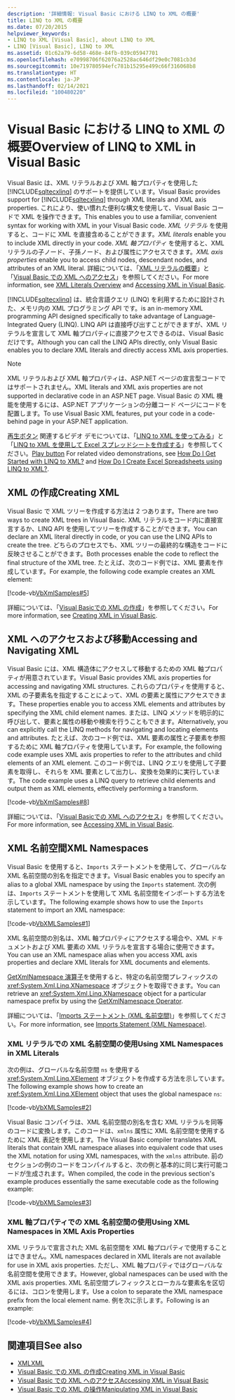 ```yaml
---
description: '詳細情報: Visual Basic における LINQ to XML の概要'
title: LINQ to XML の概要
ms.date: 07/20/2015
helpviewer_keywords:
- LINQ to XML [Visual Basic], about LINQ to XML
- LINQ [Visual Basic], LINQ to XML
ms.assetid: 01c62a79-6d58-468e-84fb-039c05947701
ms.openlocfilehash: e70998706f62076a2528ac646df29e0c7081cb3d
ms.sourcegitcommit: 10e719780594efc781b15295e499c66f316068b8
ms.translationtype: HT
ms.contentlocale: ja-JP
ms.lasthandoff: 02/14/2021
ms.locfileid: "100480220"
---
```

# <a name="overview-of-linq-to-xml-in-visual-basic"></a><span data-ttu-id="9078b-103">Visual Basic における LINQ to XML の概要</span><span class="sxs-lookup"><span data-stu-id="9078b-103">Overview of LINQ to XML in Visual Basic</span></span>

<span data-ttu-id="9078b-104">Visual Basic は、XML リテラルおよび XML 軸プロパティを使用した [!INCLUDE[sqltecxlinq](~/includes/sqltecxlinq-md.md)] のサポートを提供しています。</span><span class="sxs-lookup"><span data-stu-id="9078b-104">Visual Basic provides support for [!INCLUDE[sqltecxlinq](~/includes/sqltecxlinq-md.md)] through XML literals and XML axis properties.</span></span> <span data-ttu-id="9078b-105">これにより、使い慣れた便利な構文を使用して、Visual Basic コードで XML を操作できます。</span><span class="sxs-lookup"><span data-stu-id="9078b-105">This enables you to use a familiar, convenient syntax for working with XML in your Visual Basic code.</span></span> <span data-ttu-id="9078b-106">*XML リテラル* を使用すると、コードに XML を直接含めることができます。</span><span class="sxs-lookup"><span data-stu-id="9078b-106">*XML literals* enable you to include XML directly in your code.</span></span> <span data-ttu-id="9078b-107">*XML 軸プロパティ* を使用すると、XML リテラルの子ノード、子孫ノード、および属性にアクセスできます。</span><span class="sxs-lookup"><span data-stu-id="9078b-107">*XML axis properties* enable you to access child nodes, descendant nodes, and attributes of an XML literal.</span></span> <span data-ttu-id="9078b-108">詳細については、「[XML リテラルの概要](xml-literals-overview.md)」と「[Visual Basic での XML へのアクセス](accessing-xml.md)」を参照してください。</span><span class="sxs-lookup"><span data-stu-id="9078b-108">For more information, see [XML Literals Overview](xml-literals-overview.md) and [Accessing XML in Visual Basic](accessing-xml.md).</span></span>  
  
 [!INCLUDE[sqltecxlinq](~/includes/sqltecxlinq-md.md)] <span data-ttu-id="9078b-109">は、統合言語クエリ (LINQ) を利用するために設計された、メモリ内の XML プログラミング API です。</span><span class="sxs-lookup"><span data-stu-id="9078b-109">is an in-memory XML programming API designed specifically to take advantage of Language-Integrated Query (LINQ).</span></span> <span data-ttu-id="9078b-110">LINQ API は直接呼び出すことができますが、XML リテラルを宣言して XML 軸プロパティに直接アクセスできるのは、Visual Basic だけです。</span><span class="sxs-lookup"><span data-stu-id="9078b-110">Although you can call the LINQ APIs directly, only Visual Basic enables you to declare XML literals and directly access XML axis properties.</span></span>  
  
> [!NOTE]
> <span data-ttu-id="9078b-111">XML リテラルおよび XML 軸プロパティは、ASP.NET ページの宣言型コードではサポートされません。</span><span class="sxs-lookup"><span data-stu-id="9078b-111">XML literals and XML axis properties are not supported in declarative code in an ASP.NET page.</span></span> <span data-ttu-id="9078b-112">Visual Basic の XML 機能を使用するには、ASP.NET アプリケーションの分離コード ページにコードを配置します。</span><span class="sxs-lookup"><span data-stu-id="9078b-112">To use Visual Basic XML features, put your code in a code-behind page in your ASP.NET application.</span></span>  
  
 <span data-ttu-id="9078b-113">[再生ボタン](./media/overview-of-linq-to-xml/play-video-icon-example.gif) 関連するビデオ デモについては、「[LINQ to XML を使ってみる](/aspnet/web-forms/videos/data-access/linq-videos-from-the-vb-team/how-do-i-get-started-with-linq-to-xml)」と「[LINQ to XML を使用して Excel スプレッドシートを作成する](/aspnet/web-forms/videos/data-access/linq-videos-from-the-vb-team/how-do-i-create-excel-spreadsheets-using-linq-to-xml)」を参照してください。</span><span class="sxs-lookup"><span data-stu-id="9078b-113">[Play button](./media/overview-of-linq-to-xml/play-video-icon-example.gif) For related video demonstrations, see [How Do I Get Started with LINQ to XML?](/aspnet/web-forms/videos/data-access/linq-videos-from-the-vb-team/how-do-i-get-started-with-linq-to-xml) and [How Do I Create Excel Spreadsheets using LINQ to XML?](/aspnet/web-forms/videos/data-access/linq-videos-from-the-vb-team/how-do-i-create-excel-spreadsheets-using-linq-to-xml).</span></span>
  
## <a name="creating-xml"></a><span data-ttu-id="9078b-114">XML の作成</span><span class="sxs-lookup"><span data-stu-id="9078b-114">Creating XML</span></span>  

 <span data-ttu-id="9078b-115">Visual Basic で XML ツリーを作成する方法は 2 つあります。</span><span class="sxs-lookup"><span data-stu-id="9078b-115">There are two ways to create XML trees in Visual Basic.</span></span> <span data-ttu-id="9078b-116">XML リテラルをコード内に直接宣言するか、LINQ API を使用してツリーを作成することができます。</span><span class="sxs-lookup"><span data-stu-id="9078b-116">You can declare an XML literal directly in code, or you can use the LINQ APIs to create the tree.</span></span> <span data-ttu-id="9078b-117">どちらのプロセスでも、XML ツリーの最終的な構造をコードに反映させることができます。</span><span class="sxs-lookup"><span data-stu-id="9078b-117">Both processes enable the code to reflect the final structure of the XML tree.</span></span> <span data-ttu-id="9078b-118">たとえば、次のコード例では、XML 要素を作成しています。</span><span class="sxs-lookup"><span data-stu-id="9078b-118">For example, the following code example creates an XML element:</span></span>  
  
 [!code-vb[VbXmlSamples#5](~/samples/snippets/visualbasic/VS_Snippets_VBCSharp/VbXMLSamples/VB/XMLSamples2.vb#5)]  
  
 <span data-ttu-id="9078b-119">詳細については、「[Visual Basicでの XML の作成](creating-xml.md)」を参照してください。</span><span class="sxs-lookup"><span data-stu-id="9078b-119">For more information, see [Creating XML in Visual Basic](creating-xml.md).</span></span>  
  
## <a name="accessing-and-navigating-xml"></a><span data-ttu-id="9078b-120">XML へのアクセスおよび移動</span><span class="sxs-lookup"><span data-stu-id="9078b-120">Accessing and Navigating XML</span></span>  

 <span data-ttu-id="9078b-121">Visual Basic には、XML 構造体にアクセスして移動するための XML 軸プロパティが用意されています。</span><span class="sxs-lookup"><span data-stu-id="9078b-121">Visual Basic provides XML axis properties for accessing and navigating XML structures.</span></span> <span data-ttu-id="9078b-122">これらのプロパティを使用すると、XML の子要素名を指定することによって、XML の要素と属性にアクセスできます。</span><span class="sxs-lookup"><span data-stu-id="9078b-122">These properties enable you to access XML elements and attributes by specifying the XML child element names.</span></span> <span data-ttu-id="9078b-123">または、LINQ メソッドを明示的に呼び出して、要素と属性の移動や検索を行うこともできます。</span><span class="sxs-lookup"><span data-stu-id="9078b-123">Alternatively, you can explicitly call the LINQ methods for navigating and locating elements and attributes.</span></span> <span data-ttu-id="9078b-124">たとえば、次のコード例では、XML 要素の属性と子要素を参照するために XML 軸プロパティを使用しています。</span><span class="sxs-lookup"><span data-stu-id="9078b-124">For example, the following code example uses XML axis properties to refer to the attributes and child elements of an XML element.</span></span> <span data-ttu-id="9078b-125">このコード例では、LINQ クエリを使用して子要素を取得し、それらを XML 要素として出力し、変換を効果的に実行しています。</span><span class="sxs-lookup"><span data-stu-id="9078b-125">The code example uses a LINQ query to retrieve child elements and output them as XML elements, effectively performing a transform.</span></span>  
  
 [!code-vb[VbXmlSamples#8](~/samples/snippets/visualbasic/VS_Snippets_VBCSharp/VbXMLSamples/VB/XMLSamples3.vb#8)]  
  
 <span data-ttu-id="9078b-126">詳細については、「[Visual Basicでの XML へのアクセス](accessing-xml.md)」を参照してください。</span><span class="sxs-lookup"><span data-stu-id="9078b-126">For more information, see [Accessing XML in Visual Basic](accessing-xml.md).</span></span>  
  
## <a name="xml-namespaces"></a><span data-ttu-id="9078b-127">XML 名前空間</span><span class="sxs-lookup"><span data-stu-id="9078b-127">XML Namespaces</span></span>  

 <span data-ttu-id="9078b-128">Visual Basic を使用すると、`Imports` ステートメントを使用して、グローバルな XML 名前空間の別名を指定できます。</span><span class="sxs-lookup"><span data-stu-id="9078b-128">Visual Basic enables you to specify an alias to a global XML namespace by using the `Imports` statement.</span></span> <span data-ttu-id="9078b-129">次の例は、`Imports` ステートメントを使用して XML 名前空間をインポートする方法を示しています。</span><span class="sxs-lookup"><span data-stu-id="9078b-129">The following example shows how to use the `Imports` statement to import an XML namespace:</span></span>  
  
 [!code-vb[VbXMLSamples#1](~/samples/snippets/visualbasic/VS_Snippets_VBCSharp/VbXMLSamples/VB/XMLSamples1.vb#1)]  
  
 <span data-ttu-id="9078b-130">XML 名前空間の別名は、XML 軸プロパティにアクセスする場合や、XML ドキュメントおよび XML 要素の XML リテラルを宣言する場合に使用できます。</span><span class="sxs-lookup"><span data-stu-id="9078b-130">You can use an XML namespace alias when you access XML axis properties and declare XML literals for XML documents and elements.</span></span>  
  
 <span data-ttu-id="9078b-131">[GetXmlNamespace 演算子](../../../language-reference/operators/getxmlnamespace-operator.md)を使用すると、特定の名前空間プレフィックスの <xref:System.Xml.Linq.XNamespace> オブジェクトを取得できます。</span><span class="sxs-lookup"><span data-stu-id="9078b-131">You can retrieve an <xref:System.Xml.Linq.XNamespace> object for a particular namespace prefix by using the [GetXmlNamespace Operator](../../../language-reference/operators/getxmlnamespace-operator.md).</span></span>  
  
 <span data-ttu-id="9078b-132">詳細については、「[Imports ステートメント (XML 名前空間)](../../../language-reference/statements/imports-statement-xml-namespace.md)」を参照してください。</span><span class="sxs-lookup"><span data-stu-id="9078b-132">For more information, see [Imports Statement (XML Namespace)](../../../language-reference/statements/imports-statement-xml-namespace.md).</span></span>  
  
### <a name="using-xml-namespaces-in-xml-literals"></a><span data-ttu-id="9078b-133">XML リテラルでの XML 名前空間の使用</span><span class="sxs-lookup"><span data-stu-id="9078b-133">Using XML Namespaces in XML Literals</span></span>  

 <span data-ttu-id="9078b-134">次の例は、グローバルな名前空間 `ns` を使用する <xref:System.Xml.Linq.XElement> オブジェクトを作成する方法を示しています。</span><span class="sxs-lookup"><span data-stu-id="9078b-134">The following example shows how to create an <xref:System.Xml.Linq.XElement> object that uses the global namespace `ns`:</span></span>  
  
 [!code-vb[VbXMLSamples#2](~/samples/snippets/visualbasic/VS_Snippets_VBCSharp/VbXMLSamples/VB/XMLSamples1.vb#2)]  
  
 <span data-ttu-id="9078b-135">Visual Basic コンパイラは、XML 名前空間の別名を含む XML リテラルを同等のコードに変換します。このコードは、`xmlns` 属性に XML 名前空間を使用するために XML 表記を使用します。</span><span class="sxs-lookup"><span data-stu-id="9078b-135">The Visual Basic compiler translates XML literals that contain XML namespace aliases into equivalent code that uses the XML notation for using XML namespaces, with the `xmlns` attribute.</span></span> <span data-ttu-id="9078b-136">前のセクションの例のコードをコンパイルすると、次の例と基本的に同じ実行可能コードが生成されます。</span><span class="sxs-lookup"><span data-stu-id="9078b-136">When compiled, the code in the previous section's example produces essentially the same executable code as the following example:</span></span>  
  
 [!code-vb[VbXMLSamples#3](~/samples/snippets/visualbasic/VS_Snippets_VBCSharp/VbXMLSamples/VB/XMLSamples1.vb#3)]  
  
### <a name="using-xml-namespaces-in-xml-axis-properties"></a><span data-ttu-id="9078b-137">XML 軸プロパティでの XML 名前空間の使用</span><span class="sxs-lookup"><span data-stu-id="9078b-137">Using XML Namespaces in XML Axis Properties</span></span>  

 <span data-ttu-id="9078b-138">XML リテラルで宣言された XML 名前空間を XML 軸プロパティで使用することはできません。</span><span class="sxs-lookup"><span data-stu-id="9078b-138">XML namespaces declared in XML literals are not available for use in XML axis properties.</span></span> <span data-ttu-id="9078b-139">ただし、XML 軸プロパティではグローバルな名前空間を使用できます。</span><span class="sxs-lookup"><span data-stu-id="9078b-139">However, global namespaces can be used with the XML axis properties.</span></span> <span data-ttu-id="9078b-140">XML 名前空間プレフィックスとローカルな要素名を区切るには、コロンを使用します。</span><span class="sxs-lookup"><span data-stu-id="9078b-140">Use a colon to separate the XML namespace prefix from the local element name.</span></span> <span data-ttu-id="9078b-141">例を次に示します。</span><span class="sxs-lookup"><span data-stu-id="9078b-141">Following is an example:</span></span>  
  
 [!code-vb[VbXMLSamples#4](~/samples/snippets/visualbasic/VS_Snippets_VBCSharp/VbXMLSamples/VB/XMLSamples1.vb#4)]  
  
## <a name="see-also"></a><span data-ttu-id="9078b-142">関連項目</span><span class="sxs-lookup"><span data-stu-id="9078b-142">See also</span></span>

- [<span data-ttu-id="9078b-143">XML</span><span class="sxs-lookup"><span data-stu-id="9078b-143">XML</span></span>](index.md)
- [<span data-ttu-id="9078b-144">Visual Basic での XML の作成</span><span class="sxs-lookup"><span data-stu-id="9078b-144">Creating XML in Visual Basic</span></span>](creating-xml.md)
- [<span data-ttu-id="9078b-145">Visual Basic での XML へのアクセス</span><span class="sxs-lookup"><span data-stu-id="9078b-145">Accessing XML in Visual Basic</span></span>](accessing-xml.md)
- [<span data-ttu-id="9078b-146">Visual Basic での XML の操作</span><span class="sxs-lookup"><span data-stu-id="9078b-146">Manipulating XML in Visual Basic</span></span>](manipulating-xml.md)
